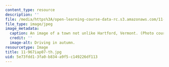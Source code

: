```yaml
---
content_type: resource
description: ''
file: /media/https%3A/open-learning-course-data-rc.s3.amazonaws.com/11-967-special-studies-in-urban-studies-and-planning-economic-development-planning-skills-january-iap-2007/5e73fdd13fa0b834a9f5c149226df113_11-967iap07-th.jpg
file_type: image/jpeg
image_metadata:
  caption: An image of a town not unlike Hartford, Vermont. (Photo courtesy of [openphoto.net](http://openphoto.net/).)
  credit: ''
  image-alt: Driving in autumn.
resourcetype: Image
title: 11-967iap07-th.jpg
uid: 5e73fdd1-3fa0-b834-a9f5-c149226df113
---
```

